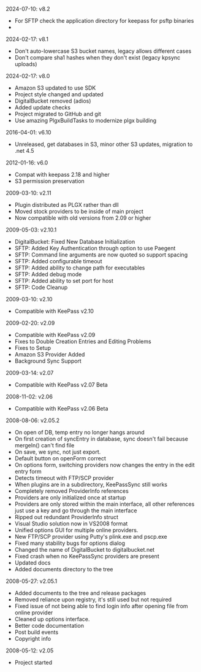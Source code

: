 2024-07-10: v8.2
- For SFTP check the application  directory for keepass for psftp binaries
- 

2024-02-17: v8.1
- Don't auto-lowercase S3 bucket names, legacy allows different cases
- Don't compare sha1 hashes when they don't exist (legacy kpsync uploads)

2024-02-17: v8.0
- Amazon S3 updated to use SDK
- Project style changed and updated
- DigitalBucket removed (adios)
- Added update checks
- Project migrated to GitHub and git
- Use amazing PlgxBuildTasks to modernize plgx building


2016-04-01: v6.10
- Unreleased, get databases in S3, minor other S3 updates, migration to .net 4.5

2012-01-16: v6.0
- Compat with keepass 2.18 and higher
- S3 permission preservation

2009-03-10: v2.11
- Plugin distributed as PLGX rather than dll
- Moved stock providers to be inside of main project
- Now compatible with old versions from 2.09 or higher


2009-05-03: v2.10.1
- DigitalBucket: Fixed New Database Initialization
- SFTP: Added Key Authentication through option to use Paegent
- SFTP: Command line arguments are now quoted so support spacing
- SFTP: Added configurable timeout
- SFTP: Added ability to change path for executables
- SFTP: Added debug mode
- SFTP: Added ability to set port for host
- SFTP: Code Cleanup


2009-03-10: v2.10
- Compatible with KeePass v2.10

2009-02-20: v2.09
- Compatible with KeePass v2.09
- Fixes to Double Creation Entries and Editing Problems
- Fixes to Setup
- Amazon S3 Provider Added
- Background Sync Support


2009-03-14: v2.07
- Compatible with KeePass v2.07 Beta

2008-11-02: v2.06
- Compatible with KeePass v2.06 Beta

2008-08-06: v2.05.2
- On open of DB, temp entry no longer hangs around
- On first creation of syncEntry in database, sync doesn't fail because mergeIn() can't find file
- On save, we sync, not just export.
- Default button on openForm correct
- On options form, switching providers now changes the entry in the edit entry form
- Detects timeout with FTP/SCP provider
- When plugins are in a subdirectory, KeePassSync still works
- Completely removed ProviderInfo references
- Providers are only initialized once at startup
- Providers are only stored within the main interface, all other references just use a key and go through the main interface
- Ripped out redundant ProviderInfo struct
- Visual Studio solution now in VS2008 format
- Unified options GUI for multiple online providers.
- New FTP/SCP provider using Putty's plink.exe and pscp.exe
- Fixed many stability bugs for options dialog
- Changed the name of DigitalBucket to digitalbucket.net
- Fixed crash when no KeePassSync providers are present
- Updated docs
- Added documents directory to the tree


2008-05-27: v2.05.1
- Added documents to the tree and release packages
- Removed reliance upon registry, it's still used but not required
- Fixed issue of not being able to find login info after opening file from online provider
- Cleaned up options interface.
- Better code documentation
- Post build events
- Copyright info

2008-05-12: v2.05
- Project started